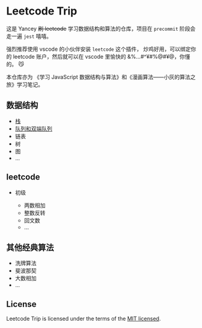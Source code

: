 # Leetcode Trip

这是 Yancey ~~刷 leetcode~~ 学习数据结构和算法的仓库，项目在 `precommit` 阶段会走一遍 `jest` 嘻嘻。

强烈推荐使用 vscode 的小伙伴安装 `leetcode` 这个插件，
炒鸡好用，可以绑定你的 leetcode 账户，然后就可以在 vscode 里愉快的 &%…#^¥#%@#¥@，你懂的。 😼

本仓库亦为 《学习 JavaScript 数据结构与算法》和《漫画算法——小灰的算法之旅》学习笔记。

## 数据结构

- [栈](https://github.com/YanceyOfficial/leetcode-trip/tree/master/dataStructures/Stack)
- [队列和双端队列](https://github.com/YanceyOfficial/leetcode-trip/blob/master/dataStructures/QueueAndDeque)
- 链表
- 树
- 图
- ...

## leetcode

- 初级

  - 两数相加
  - 整数反转
  - 回文数
  - ...

## 其他经典算法

- 洗牌算法
- 斐波那契
- 大数相加
- ...

## License

Leetcode Trip is licensed under the terms of the [MIT licensed](https://opensource.org/licenses/MIT).

